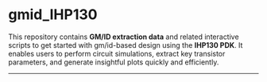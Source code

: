 # **gmid_IHP130**  
This repository contains **GM/ID extraction data** and related interactive scripts to get started with gm/id-based design using the **IHP130 PDK**. It enables users to perform circuit simulations, extract key transistor parameters, and generate insightful plots quickly and efficiently.  

---
<!-- 
## **Jupyter Notebook Preview**  

[![View in nbviewer](https://img.shields.io/badge/Jupyter-nbviewer-orange?logo=jupyter)](https://nbviewer.org/github/chennakeshavadasa/gmid_IHP130/blob/main/IHP130_gmid_Plots.ipynb)  

You can view the interactive Jupyter Notebook by clicking the button above.  

Alternatively, you can view the notebook directly on GitHub:  
📂 **[View the Notebook on GitHub](https://github.com/chennakeshavadasa/gmid_IHP130/blob/main/IHP130_gmid_Plots.ipynb)**  

---

<!--  
## **Installation**  

1. **Clone the repository**:  
   ```bash
   git clone https://github.com/chennakeshavadasa/gmid_IHP130.git
